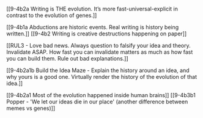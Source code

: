 [[9-4b2a Writing is THE evolution. It’s more fast-universal-explicit in contrast to the evolution of genes.]]

[[9-4b1a Abductions are historic events. Real writing is history being written.]]
[[9-4b2 Writing is creative destructions happening on paper]]

[[RUL3 - Love bad news. Always question to falsify your idea and theory. Invalidate ASAP. How fast you can invalidate matters as much as how fast you can build them. Rule out bad explanations.]]

[[9-4b2a1b Build the Idea Maze - Explain the history around an idea, and why yours is a good one. Virtually render the history of the evolution of that idea.]]

[[9-4b2a1 Most of the evolution happened inside human brains]]
[[9-4b3b1 Popper - 'We let our ideas die in our place' (another difference between memes vs genes)]]